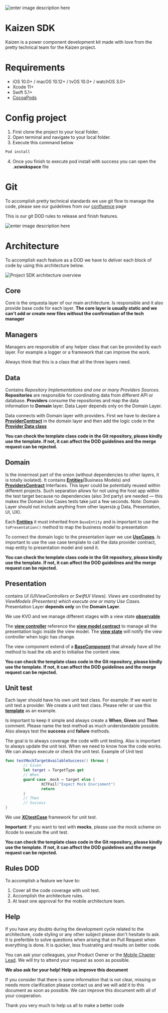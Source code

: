 ![enter image description here](https://media-exp1.licdn.com/dms/image/C4E0BAQHWRomhc4Q3Qg/company-logo_200_200/0/1594283681141?e=1623283200&v=beta&t=XG0zDuHHR9U1ikRNEQ1Ig3L57ls7h1tAgUaT_cPeW0k)
# Kaizen SDK
Kaizen is a power component development kit made with love from the pretty technical team for the Kaizen project.

# Requirements

 -   iOS 10.0+ / macOS 10.12+ / tvOS 10.0+ / watchOS 3.0+
 -   Xcode 11+
 -   Swift 5.1+
-   [CocoaPods](https://cocoapods.org/)

# Config project

 1. First clone the project to your local folder.
 2. Open terminal and navigate to your local folder.
 3. Execute this command below
``` swift
Pod install
```
 4. Once you finish to execute pod install with success you can open the **.xcwokspace** file

# Git
To accomplish pretty technical standards we use git flow to manage the code, please see our guidelines from our [confluence](https://prettytechnical.atlassian.net/wiki/spaces/PT/pages/304054462/Development+Git+guidelines) page 

This is our git DOD rules to release and finish features.

![enter image description here](https://firebasestorage.googleapis.com/v0/b/mikadosdk.appspot.com/o/git_deployments_rule.jpg?alt=media&token=f60b904e-fa09-43d1-a358-0bb1df22c5cb)
# Architecture

To accomplish each feature as a DOD we have to deliver each block of code by using this architecture below. 

![Project SDK architecture overview](https://firebasestorage.googleapis.com/v0/b/mikadosdk.appspot.com/o/Architecture.jpg?alt=media&token=235cb8a2-a429-42ff-a308-b2a120e3cd62)

## Core

Core is the orquesta layer of our main architecture. Is responsible and it also provide base code for each layer.
**The core layer is usually static and we can't add or create new files without the confirmation of the tech manager**

## Managers
Managers are responsible of any helper class that can be provided by each layer. For example a logger or a framework that can improve the work.

Always think that this is a class that all the three layers need. 

## Data
Contains _Repository Implementations and one or many Providers Sources_. ​ **Repositories** are responsible for coordinating data from different API or database. **Providers** consume the repositories and map the data information to **Domain** layer. Data Layer depends only on the Domain Layer. 

Data connects with Domain layer with providers. First we have to declare a [**ProviderContract**](https://gitlab.com/prettytechnical/kaizen/ios-sdk/-/blob/master/KaizenSDK/Domain/ProvidersContract/TemplateProviderContract.swift) in the domain layer and then add the logic code in the [**Provider Data class**](https://gitlab.com/prettytechnical/kaizen/ios-sdk/-/blob/master/KaizenSDK/Data/Providers/TemplateProvider.swift)
 
 **You can check the template class code in the Git repository, please kindly use the template. If not, it can affect the DOD guidelines and the merge request can be rejected.**

## Domain
Is the innermost part of the onion (without dependencies to other layers, it is totally isolated). It contains [**Entities**](https://gitlab.com/prettytechnical/kaizen/ios-sdk/-/blob/master/KaizenSDK/Domain/Entities/TemplateEntityModels.swift)(Business Models) and **[ProvidersContract](https://gitlab.com/prettytechnical/kaizen/ios-sdk/-/blob/master/KaizenSDK/Domain/ProvidersContract/TemplateProviderContract.swift)** Interfaces. This layer could be potentially reused within different projects. Such separation allows for not using the host app within the test target because no dependencies (also 3rd party) are needed — this makes the Domain Use Cases tests take just a few seconds. Note: Domain Layer should not include anything from other layers(e.g Data, Presentation, UI, UX).

Each [**Entities**](https://gitlab.com/prettytechnical/kaizen/ios-sdk/-/blob/master/KaizenSDK/Domain/Entities/TemplateEntityModels.swift) it must inherited from `BaseEntity` and is important to use the `toPresentation()`  method to map the business model to presentation

To connect the domain logic to the presentation layer we use **[UseCases](https://gitlab.com/prettytechnical/kaizen/ios-sdk/-/blob/master/KaizenSDK/Domain/UseCase/TemplateUseCase.swift)**. Is important to use the use case template to call the data provider contract, map entity to presentation model and send it.

**You can check the template class code in the Git repository, please kindly use the template. If not, it can affect the DOD guidelines and the merge request can be rejected.**

## Presentation
contains _UI (UIViewControllers or SwiftUI Views). Views_ are coordinated by _ViewModels (Presenters) which execute one or many Use Cases._ Presentation Layer **depends only** on the **Domain Layer**.

We use KVO and we manage different stages with a view state **[observable](https://gitlab.com/prettytechnical/kaizen/ios-sdk/-/blob/master/KaizenSDK/Presentation/Scenes/TemplateScene/ViewModel/TemplateViewModel.swift#L13)**

The **[view controller](https://gitlab.com/prettytechnical/kaizen/ios-sdk/-/blob/master/KaizenSDK/Presentation/Scenes/TemplateScene/View/TemplateViewController.swift)** reference the **[view model contract](https://gitlab.com/prettytechnical/kaizen/ios-sdk/-/blob/master/KaizenSDK/Presentation/Scenes/TemplateScene/ViewModel/TemplateViewModel.swift)** to manage all the presentation logic inside the view model. The **[view state](https://gitlab.com/prettytechnical/kaizen/ios-sdk/-/blob/master/KaizenSDK/Presentation/Scenes/TemplateScene/View/TemplateViewController.swift#L11)** will notify the view controller when logic has change.

The view component extend of a [**BaseComponent**](https://gitlab.com/prettytechnical/kaizen/ios-sdk/-/blob/master/KaizenSDK/Core/BaseComponent.swift) that already have all the method to load the xib and to initialise the content view.

**You can check the template class code in the Git repository, please kindly use the template. If not, it can affect the DOD guidelines and the merge request can be rejected.**

## Unit test
Each layer should have his own unit test class. For example: If we want to unit test a provider. We create a unit test class. Please refer or use this **[template](https://gitlab.com/prettytechnical/kaizen/ios-sdk/-/blob/master/KaizenSDKTests/TemplateUseCaseTest.swift)** as an example.

Is important to keep it simple and always create a **When**, **Given** and **Then** comment.
Please name the test method as much understandable possible. Also always test the **success** and **failure** methods.

The goal is to always coverage the code with unit testing.
Also is important to always update the unit test. When we need to know how the code works. We can always execute or check the unit test.
Example of Unit test
``` swift
func testMockTargetAvailableSuccess() throws {
        // Given
        let target = TargetType.get
        // When
        guard case .mock = target else {
                XCTFail("Expect Mock Envrioment")
                return
        }
        // Then
        // Success
}
```
We use **[XCtestCase](https://developer.apple.com/documentation/xctest/xctestcase)**  framework for unit test.

**Important**: If you want to test with **mocks**, please use the mock scheme on Xcode to execute the unit test.

**You can check the template class code in the Git repository, please kindly use the template. If not, it can affect the DOD guidelines and the merge request can be rejected.**

## Rules DOD
To accomplish a feature we have to:

 1. Cover all the code coverage with unit test.
 2. Accomplish the architecture rules.
 3. At least one approval for the mobile architecture team.

## Help
If you have any doubts during the development cycle related to the architecture, code styling or any other subject please don't hesitate to ask. It is preferible to solve questions when arising that on Pull Request when everything is done. It is quicker, less frustrating and results on better code.

You can ask your colleagues, your Product Owner or the  [Mobile Chapter Lead](danielc@prettytechnical.io). We will try to attend your request as soon as possible.

**We also ask for your help! Help us improve this document**

If you consider that there is some information that is not clear, missing or needs more clarification please contact us and we will add it to this document as soon as possible. We can improve this document with all of your cooperation.

Thank you very much to help us all to make a better code
